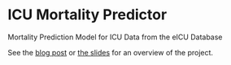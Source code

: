 # ICU Mortality Predictor
Mortality Prediction Model for ICU Data from the eICU Database

See the [blog post](bit.ly/icu-mortality) or [the slides](bit.ly/icu-mortality-slides) for an overview of the project. 
